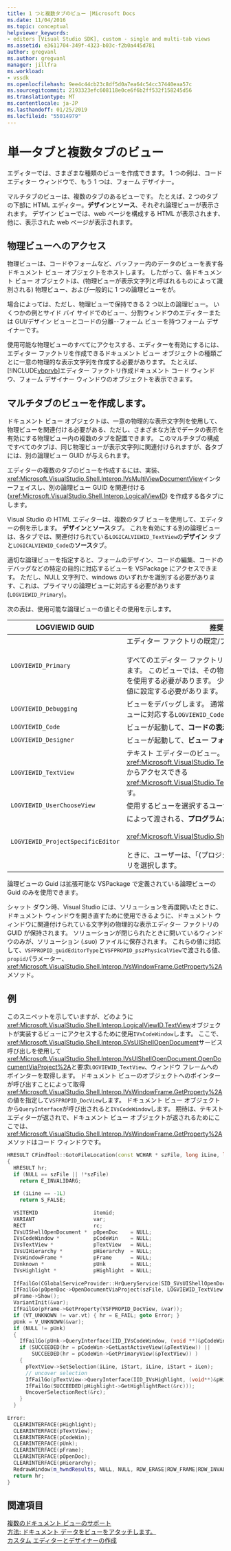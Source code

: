 ```yaml
---
title: 1 つと複数タブのビュー |Microsoft Docs
ms.date: 11/04/2016
ms.topic: conceptual
helpviewer_keywords:
- editors [Visual Studio SDK], custom - single and multi-tab views
ms.assetid: e3611704-349f-4323-b03c-f2b0a445d781
author: gregvanl
ms.author: gregvanl
manager: jillfra
ms.workload:
- vssdk
ms.openlocfilehash: 9ee4c44cb23c8df5d0a7ea64c54cc37440eaa57c
ms.sourcegitcommit: 2193323efc608118e0ce6f6b2ff532f158245d56
ms.translationtype: MT
ms.contentlocale: ja-JP
ms.lasthandoff: 01/25/2019
ms.locfileid: "55014979"
---
```

# <a name="single-and-multi-tab-views"></a>単一タブと複数タブのビュー
エディターでは、さまざまな種類のビューを作成できます。 1 つの例は、コード エディター ウィンドウで、もう 1 つは、フォーム デザイナー。  
  
 マルチタブのビューは、複数のタブのあるビューです。 たとえば、2 つのタブの下部に HTML エディター。**デザイン**と**ソース**、それぞれ論理ビューが表示されます。 デザイン ビューでは、web ページを構成する HTML が表示されます、他に、表示された web ページが表示されます。  
  
## <a name="accessing-physical-views"></a>物理ビューへのアクセス  
 物理ビューは、コードやフォームなど、バッファー内のデータのビューを表す各ドキュメント ビュー オブジェクトをホストします。 したがって、各ドキュメント ビュー オブジェクトは、(物理ビューが表示文字列と呼ばれるものによって識別される) 物理ビュー、および一般的に 1 つの論理ビューをが。  
  
 場合によっては、ただし、物理ビューで保持できる 2 つ以上の論理ビュー。 いくつかの例とサイド バイ サイドでのビュー、分割ウィンドウのエディターまたは GUI/デザイン ビューとコードの分離--フォーム ビューを持つフォーム デザイナーです。  
  
 使用可能な物理ビューのすべてにアクセスする、エディターを有効にするには、エディター ファクトリを作成できるドキュメント ビュー オブジェクトの種類ごとに一意の物理的な表示文字列を作成する必要があります。 たとえば、[!INCLUDE[vbprvb](../code-quality/includes/vbprvb_md.md)]エディター ファクトリ作成ドキュメント コード ウィンドウ、フォーム デザイナー ウィンドウのオブジェクトを表示できます。  
  
## <a name="creating-multi-tabbed-views"></a>マルチタブのビューを作成します。  
 ドキュメント ビュー オブジェクトは、一意の物理的な表示文字列を使用して、物理ビューを関連付ける必要がある、ただし、さまざまな方法でデータの表示を有効にする物理ビュー内の複数のタブを配置できます。 このマルチタブの構成ですべてのタブは、同じ物理ビューが表示文字列に関連付けられますが、各タブには、別の論理ビュー GUID が与えられます。  
  
 エディターの複数のタブのビューを作成するには、実装、<xref:Microsoft.VisualStudio.Shell.Interop.IVsMultiViewDocumentView>インターフェイスし、別の論理ビュー GUID を関連付ける (<xref:Microsoft.VisualStudio.Shell.Interop.LogicalViewID>) を作成する各タブにします。  
  
 Visual Studio の HTML エディターは、複数のタブ ビューを使用して、エディターの例を示します。 **デザイン**と**ソース**タブ。 これを有効にする別の論理ビューは、各タブでは、関連付けられている`LOGICALVIEWID_TextView`の**デザイン** タブと`LOGICALVIEWID_Code`の**ソース**タブ。  
  
 適切な論理ビューを指定すると、フォームのデザイン、コードの編集、コードのデバッグなどの特定の目的に対応するビューを VSPackage にアクセスできます。 ただし、NULL 文字列で、windows のいずれかを識別する必要があります、これは、プライマリの論理ビューに対応する必要があります (`LOGVIEWID_Primary`)。  
  
 次の表は、使用可能な論理ビューの値とその使用を示します。  
  
|LOGVIEWID GUID|推奨される使用|  
|--------------------|---------------------|  
|`LOGVIEWID_Primary`|エディター ファクトリの既定/プライマリ ビュー。<br /><br /> すべてのエディター ファクトリは、この値をサポートする必要があります。 このビューでは、その物理ビュー文字列として、NULL 文字列を使用する必要があります。 少なくとも 1 つの論理ビューは、この値に設定する必要があります。|  
|`LOGVIEWID_Debugging`|ビューをデバッグします。 通常、`LOGVIEWID_Debugging`として同じビューに対応する`LOGVIEWID_Code`します。|  
|`LOGVIEWID_Code`|ビューが起動して、**コードの表示**コマンド。|  
|`LOGVIEWID_Designer`|ビューが起動して、**ビュー フォーム**コマンド。|  
|`LOGVIEWID_TextView`|テキスト エディターのビュー。 これは、ビューを返す<xref:Microsoft.VisualStudio.TextManager.Interop.IVsCodeWindow>からアクセスできる<xref:Microsoft.VisualStudio.TextManager.Interop.IVsTextView>します。|  
|`LOGVIEWID_UserChooseView`|使用するビューを選択するユーザーに求めます。|  
|`LOGVIEWID_ProjectSpecificEditor`|によって渡される、**プログラムから開く** ダイアログ ボックス<br /><br /> <xref:Microsoft.VisualStudio.Shell.Interop.IVsProject.OpenItem%2A><br /><br /> ときに、ユーザーは、「(プロジェクトの既定エディター)」のエントリを選択します。|  
  
 論理ビューの Guid は拡張可能な VSPackage で定義されている論理ビューの Guid のみを使用できます。  
  
 シャット ダウン時、Visual Studio には、ソリューションを再度開いたときに、ドキュメント ウィンドウを開き直すために使用できるように、ドキュメント ウィンドウに関連付けられている文字列の物理的な表示エディター ファクトリの GUID が保持されます。 ソリューションが閉じられたときに開いているウィンドウのみが、ソリューション (.suo) ファイルに保存されます。 これらの値に対応して、`VSFPROPID_guidEditorType`と`VSFPROPID_pszPhysicalView`で渡される値、`propid`パラメーター、<xref:Microsoft.VisualStudio.Shell.Interop.IVsWindowFrame.GetProperty%2A>メソッド。  
  
## <a name="example"></a>例  
 このスニペットを示していますが、どのように<xref:Microsoft.VisualStudio.Shell.Interop.LogicalViewID.TextView>オブジェクトが実装するビューにアクセスするために使用`IVsCodeWindow`します。 ここで、<xref:Microsoft.VisualStudio.Shell.Interop.SVsUIShellOpenDocument>サービス呼び出しを使用して<xref:Microsoft.VisualStudio.Shell.Interop.IVsUIShellOpenDocument.OpenDocumentViaProject%2A>と要求`LOGVIEWID_TextView`、ウィンドウ フレームへのポインターを取得します。 ドキュメント ビューのオブジェクトへのポインターが呼び出すことによって取得<xref:Microsoft.VisualStudio.Shell.Interop.IVsWindowFrame.GetProperty%2A>の値を指定して`VSFPROPID_DocView`します。 ドキュメント ビュー オブジェクトから`QueryInterface`が呼び出されると`IVsCodeWindow`します。 期待は、テキスト エディターが返されで、ドキュメント ビュー オブジェクトが返されるためにここでは、<xref:Microsoft.VisualStudio.Shell.Interop.IVsWindowFrame.GetProperty%2A>メソッドはコード ウィンドウです。  
  
```cpp  
HRESULT CFindTool::GotoFileLocation(const WCHAR * szFile, long iLine, long iStart, long iLen)  
{  
  HRESULT hr;  
  if (NULL == szFile || !*szFile)  
    return E_INVALIDARG;  
  
  if (iLine == -1L)  
    return S_FALSE;  
  
  VSITEMID                  itemid;  
  VARIANT                   var;  
  RECT                      rc;  
  IVsUIShellOpenDocument *  pOpenDoc    = NULL;  
  IVsCodeWindow *           pCodeWin    = NULL;  
  IVsTextView *             pTextView   = NULL;  
  IVsUIHierarchy *          pHierarchy  = NULL;  
  IVsWindowFrame *          pFrame      = NULL;  
  IUnknown *                pUnk        = NULL;  
  IVsHighlight *            pHighlight  = NULL;  
  
  IfFailGo(CGlobalServiceProvider::HrQueryService(SID_SVsUIShellOpenDocument, IID_IVsUIShellOpenDocument, (void **)&pOpenDoc));  
  IfFailGo(pOpenDoc->OpenDocumentViaProject(szFile, LOGVIEWID_TextView, NULL, &pHierarchy, &itemid, &pFrame));  
  pFrame->Show();  
  VariantInit(&var);  
  IfFailGo(pFrame->GetProperty(VSFPROPID_DocView, &var));  
  if (VT_UNKNOWN != var.vt) { hr = E_FAIL; goto Error; }  
  pUnk = V_UNKNOWN(&var);  
  if (NULL != pUnk)  
  {  
    IfFailGo(pUnk->QueryInterface(IID_IVsCodeWindow, (void **)&pCodeWin));  
    if (SUCCEEDED(hr = pCodeWin->GetLastActiveView(&pTextView)) ||  
        SUCCEEDED(hr = pCodeWin->GetPrimaryView(&pTextView)) )  
    {  
      pTextView->SetSelection(iLine, iStart, iLine, iStart + iLen);  
      // uncover selection  
      IfFailGo(pTextView->QueryInterface(IID_IVsHighlight, (void**)&pHighlight));  
      IfFailGo(SUCCEEDED(pHighlight->GetHighlightRect(&rc)));  
      UncoverSelectionRect(&rc);  
    }  
  }  
  
Error:  
  CLEARINTERFACE(pHighlight);  
  CLEARINTERFACE(pTextView);  
  CLEARINTERFACE(pCodeWin);  
  CLEARINTERFACE(pUnk);  
  CLEARINTERFACE(pFrame);  
  CLEARINTERFACE(pOpenDoc);  
  CLEARINTERFACE(pHierarchy);  
  RedrawWindow(m_hwndResults, NULL, NULL, RDW_ERASE|RDW_FRAME|RDW_INVALIDATE|RDW_ALLCHILDREN);  
  return hr;  
}  
```  
  
## <a name="see-also"></a>関連項目  
 [複数のドキュメント ビューのサポート](../extensibility/supporting-multiple-document-views.md)   
 [方法: ドキュメント データをビューをアタッチします。](../extensibility/how-to-attach-views-to-document-data.md)   
 [カスタム エディターとデザイナーの作成](../extensibility/creating-custom-editors-and-designers.md)